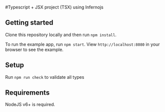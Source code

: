 #Typescript + JSX project (TSX) using Infernojs

## Getting started

Clone this repository locally and then run `npm install`.

To run the example app, run `npm start`. View `http://localhost:8080` in your browser to see the example.

## Setup

Run `npm run check` to validate all types

## Requirements

NodeJS v6+ is required.

